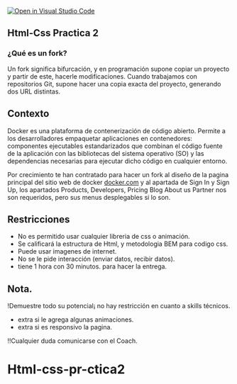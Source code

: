 [![Open in Visual Studio Code](https://classroom.github.com/assets/open-in-vscode-f059dc9a6f8d3a56e377f745f24479a46679e63a5d9fe6f495e02850cd0d8118.svg)](https://classroom.github.com/online_ide?assignment_repo_id=7329632&assignment_repo_type=AssignmentRepo)
## Html-Css Practica 2

### ¿Qué es un fork?

Un fork significa bifurcación, y en programación supone copiar un proyecto y partir de este,  hacerle modificaciones. Cuando trabajamos con repositorios Git, supone hacer una copia exacta del proyecto, generando dos URL distintas. 

## Contexto

Docker es una plataforma de contenerización de código abierto. Permite a los desarrolladores empaquetar aplicaciones en contenedores: componentes ejecutables estandarizados que combinan el código fuente de la aplicación con las bibliotecas del sistema operativo (SO) y las dependencias necesarias para ejecutar dicho código en cualquier entorno.

Por crecimiento te han contratado para hacer un fork al diseño de la  pagina principal del sitio web de docker [docker.com](https://www.docker.com/) y al apartada de Sign In y Sign Up, los apartados Products, Developers, Pricing Blog About us Partner nos son requeridos, pero sus menus desplegables si lo son. 

## Restricciones
- No es permitido usar cualquier libreria de css o animación.
- Se calificará la estructura de Html, y metodologia BEM para codigo css.
- Puede usar imagenes de internet.
- No se le pide interacción (enviar datos, recibir datos).
- tiene 1 hora con 30 minutos. para hacer la entrega.

## Nota.
!Demuestre todo su potencial¡ no hay restricción en cuanto a skills técnicos.

- extra si le agrega algunas animaciones.
- extra si es responsivo la pagina.

!!Cualquier duda comunicarse con el Coach.



# Html-css-pr-ctica2
